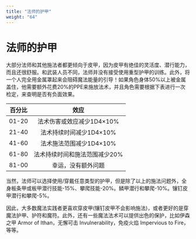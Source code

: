 ```yaml
---
title: "法师的护甲"
weight: "64"
---
```

# 法师的护甲

大部分法师和其他施法者都更倾向于皮甲，因为皮甲有绝佳的灵活度、潜行能力，而且还很舒服。和武装人员不同，法师并没有接受使用重型护甲的训练。此外，将一个人完全用金属罩起来会阻碍魔法能量的引导！如果角色身体50%以上被金属盖住，他需要额外花费20%的PPE来施放法术，并且角色需要根据下表进行一次检定，来查明是否有负面效果。

| 百分比 |             效应              |
| :----: | :---------------------------: |
| 01\-20 |   法术伤害或效应减少1D4×10%   |
| 21\-40 |    法术持续时间减少1D4×10%    |
| 41\-60 |    法术施法范围减少1D4×10%    |
| 61\-80 | 法术持续时间和施法范围减少20% |
| 81\-00 |      幸运，没有额外问题       |


当然，法师可以选择使用/穿戴任意类型的护甲，但是除了以上的施法问题外，全身板条甲或板甲潜行技能-15%、攀爬技能-20%。鳞甲潜行和攀爬-10%。镶钉皮甲潜行和攀爬-5%。

因此，大多数魔法实践者更喜欢穿皮甲(镶钉皮甲不会影响施法)，或者更好的是穿魔法护甲、护符和魔符。此外，还有一些魔法法术可以提供出色的保护，比如伊森之甲
Armor of Ithan，无懈可击 Invulnerability，免疫火焰 Impervious to
Fire，等等。
